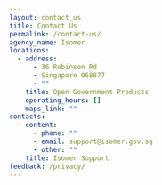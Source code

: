 ```yaml
---
layout: contact_us
title: Contact Us
permalink: /contact-us/
agency_name: Isomer
locations:
  - address:
      - 36 Robinson Rd
      - Singapore 068877
      - ""
    title: Open Government Products
    operating_hours: []
    maps_link: ""
contacts:
  - content:
      - phone: ""
      - email: support@isomer.gov.sg
      - other: ""
    title: Isomer Support
feedback: /privacy/
---
```

